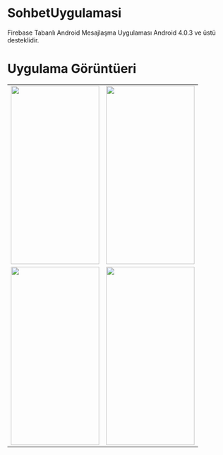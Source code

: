 # SohbetUygulamasi
Firebase Tabanlı Android Mesajlaşma Uygulaması
Android 4.0.3 ve üstü desteklidir.

# Uygulama Görüntüeri 
<table>
<tr>

<td><a ....><img src="https://media.giphy.com/media/U1yeDOtHUjVwhAKCeg/giphy.gif"  width="200" height="403"></a></td>

<td><a ....><img src="https://eksiup.com/images/39/24/xe117042wr7n.png"  width="200" height="403"></a></td>
</tr>

<tr>
<td><a ....><img src="https://eksiup.com/images/70/66/rq117050znph.png"  width="200" height="403"></a></td>

<td><a ....><img src="https://eksiup.com/images/48/34/jk117062xguq.png"  width="200" height="403"></a></td>

</tr>
</table>
